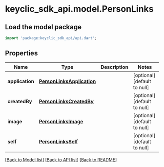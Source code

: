 # keyclic_sdk_api.model.PersonLinks

## Load the model package
```dart
import 'package:keyclic_sdk_api/api.dart';
```

## Properties
Name | Type | Description | Notes
------------ | ------------- | ------------- | -------------
**application** | [**PersonLinksApplication**](PersonLinksApplication.md) |  | [optional] [default to null]
**createdBy** | [**PersonLinksCreatedBy**](PersonLinksCreatedBy.md) |  | [optional] [default to null]
**image** | [**PersonLinksImage**](PersonLinksImage.md) |  | [optional] [default to null]
**self** | [**PersonLinksSelf**](PersonLinksSelf.md) |  | [optional] [default to null]

[[Back to Model list]](../README.md#documentation-for-models) [[Back to API list]](../README.md#documentation-for-api-endpoints) [[Back to README]](../README.md)


